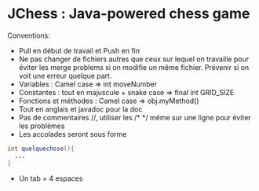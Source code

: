 # JChess : Java-powered chess game

Conventions:
- Pull en début de travail et Push en fin
- Ne pas changer de fichiers autres que ceux sur lequel on travaille pour éviter les merge problems si on modifie un même fichier. Prévenir si on voit une erreur quelque part.
- Variables : Camel case => int moveNumber
- Constantes : tout en majuscule + snake case => final int GRID_SIZE
- Fonctions et méthodes : Camel case => obj.myMethod()
- Tout en anglais et javadoc pour la doc
- Pas de commentaires //, utiliser les /* */ même sur une ligne pour éviter les problèmes
- Les accolades seront sous forme 
```java
int quelquechose(){
  ...
}
```
- Un tab = 4 espaces
